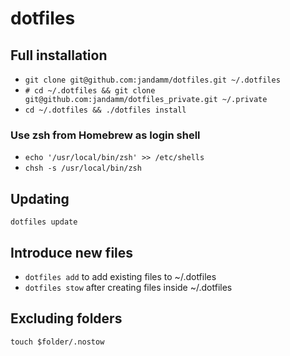 # dotfiles

## Full installation

- `git clone git@github.com:jandamm/dotfiles.git ~/.dotfiles`
- `# cd ~/.dotfiles && git clone git@github.com:jandamm/dotfiles_private.git ~/.private`
- `cd ~/.dotfiles && ./dotfiles install`

### Use zsh from Homebrew as login shell

- `echo '/usr/local/bin/zsh' >> /etc/shells`
- `chsh -s /usr/local/bin/zsh`

## Updating

`dotfiles update`

## Introduce new files

- `dotfiles add` to add existing files to ~/.dotfiles
- `dotfiles stow` after creating files inside ~/.dotfiles

## Excluding folders

`touch $folder/.nostow`
